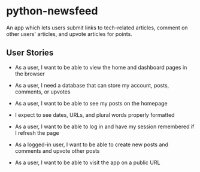 # python-newsfeed
An app which lets users submit links to tech-related articles, comment on other users' articles, and upvote articles for points.




## User Stories

* As a user, I want to be able to view the home and dashboard pages in the browser

* As a user, I need a database that can store my account, posts, comments, or upvotes

* As a user, I want to be able to see my posts on the homepage

* I expect to see dates, URLs, and plural words properly formatted

* As a user, I want to be able to log in and have my session remembered if I refresh the page

* As a logged-in user, I want to be able to create new posts and comments and upvote other posts

* As a user, I want to be able to visit the app on a public URL
